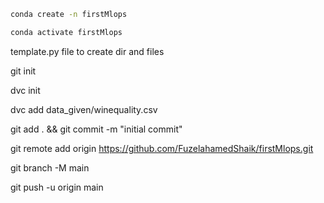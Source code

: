 ```bash
conda create -n firstMlops
```
```bash
conda activate firstMlops
```
template.py file to create dir and files 

git init

dvc init

dvc add data_given/winequality.csv

git add . && git commit -m "initial commit"

git remote add origin https://github.com/FuzelahamedShaik/firstMlops.git

git branch -M main

git push -u origin main
